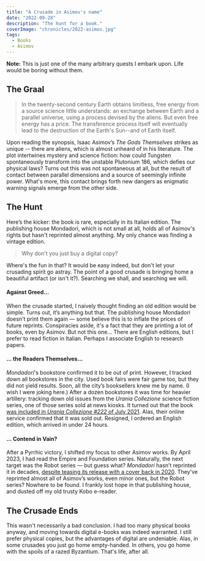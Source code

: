 ```yaml
---
title: "A Crusade in Asimov's name"
date: "2022-09-28"
description: "The hunt for a book."
coverImage: "chronicles/2022-asimov.jpg"
tags:
  - Books
  - Asimov
---
```


**Note:** This is just one of the many arbitrary quests I embark upon. Life would be boring without them.

## The Graal

> In the twenty-second century Earth obtains limitless, free energy from a source science little understands: an exchange between Earth and a parallel universe, using a process devised by the aliens. But even free energy has a price. The transference process itself will eventually lead to the destruction of the Earth's Sun--and of Earth itself.

Upon reading the synopsis, Isaac Asimov’s _The Gods Themselves_ strikes as unique -- there are aliens, which is almost unheard of in his literature. The plot intertwines mystery and science fiction: how could Tungsten spontaneously transform into the unstable Plutonium 186, which defies our physical laws? Turns out this was not spontaneous at all, but the result of contact between parallel dimensions and a source of seemingly infinite power. What's more, this contact brings forth new dangers as enigmatic warning signals emerge from the other side.

## The Hunt

Here’s the kicker: the book is rare, especially in its Italian edition. The publishing house Mondadori, which is not small at all, holds all of Asimov's rights but hasn't reprinted almost anything. My only chance was finding a vintage edition.

> Why don't you just buy a digital copy?

Where's the fun in that? It would be easy indeed, but don't let your crusading spirit go astray. The point of a good crusade is bringing home a beautiful artifact (or isn't it?). Searching we shall, and searching we will.

#### Against Greed...

When the crusade started, I naively thought finding an old edition would be simple. Turns out, it’s anything but that. The publishing house Mondadori doesn't print them again — some believe this is to inflate the prices of future reprints. Conspiracies aside, it's a fact that they are printing a lot of books, even by Asimov. But not this one...
There are English editions, but I prefer to read fiction in Italian. Perhaps I associate English to research papers.

#### ... the Readers Themselves...

_Mondadori_'s bookstore confirmed it to be out of print. However, I tracked down all bookstores in the city. Used book fairs were fair game too, but they did not yield results. Soon, all the city’s booksellers knew me by name. (I wish I were joking here.)
After a dozen bookstores it was time for heavier artillery: tracking down old issues from the _Urania Collezione_ science fiction series, one of those series sold at news kiosks. It turned out that the book [was included in _Urania Collezione #222_ of July 2021](https://arretrati.mondadori.it/privati/fascicolo-n-20210222-di-urania-collezione.html). Alas, their online service confirmed that it was sold out.
Resigned, I ordered an English edition, which arrived in under 24 hours.

#### ... Contend in Vain?

After a Pyrrhic victory, I shifted my focus to other Asimov works. By April 2023, I had read the Empire and Foundation series. Naturally, the next target was the Robot series — but guess what?
_Mondadori_ hasn’t reprinted it in decades, [despite teasing its release with a cover back in 2020](https://www.facebook.com/oscarmondadorivault/posts/lettori-di-asimov-per-celebrare-il-centenario-della-nascita-dellimmenso-isaac-as/2694808057412598/?locale=it_IT). They’ve reprinted almost all of Asimov’s works, even minor ones, but the Robot series? Nowhere to be found. I frankly lost hope in that publishing house, and dusted off my old trusty Kobo e-reader.

## The Crusade Ends

This wasn't necessarily a bad conclusion. I had too many physical books anyway, and moving towards digital e-books was indeed warranted. I still prefer physical copies, but the advantages of digital are undeniable.
Alas, in some crusades you just go home empty-handed. In others, you go home with the spoils of a razed Byzantium. That's life, after all.
